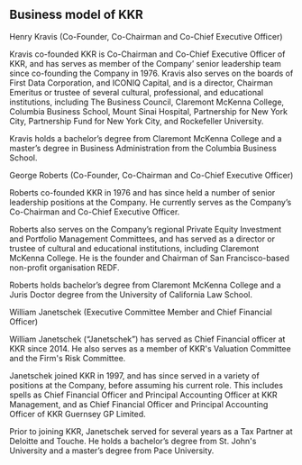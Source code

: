 Business model of KKR
---------------------

 Henry Kravis (Co-Founder, Co-Chairman and Co-Chief Executive Officer)

 Kravis co-founded KKR is Co-Chairman and Co-Chief Executive Officer of KKR, and has serves as member of the Company’ senior leadership team since co-founding the Company in 1976. Kravis also serves on the boards of First Data Corporation, and ICONIQ Capital, and is a director, Chairman Emeritus or trustee of several cultural, professional, and educational institutions, including The Business Council, Claremont McKenna College, Columbia Business School, Mount Sinai Hospital, Partnership for New York City, Partnership Fund for New York City, and Rockefeller University.

 Kravis holds a bachelor’s degree from Claremont McKenna College and a master’s degree in Business Administration from the Columbia Business School.

 George Roberts (Co-Founder, Co-Chairman and Co-Chief Executive Officer)

 Roberts co-founded KKR in 1976 and has since held a number of senior leadership positions at the Company. He currently serves as the Company’s Co-Chairman and Co-Chief Executive Officer.

 Roberts also serves on the Company’s regional Private Equity Investment and Portfolio Management Committees, and has served as a director or trustee of cultural and educational institutions, including Claremont McKenna College. He is the founder and Chairman of San Francisco-based non-profit organisation REDF.

 Roberts holds bachelor’s degree from Claremont McKenna College and a Juris Doctor degree from the University of California Law School.

 William Janetschek (Executive Committee Member and Chief Financial Officer)

 William Janetschek (“Janetschek”) has served as Chief Financial officer at KKR since 2014. He also serves as a member of KKR's Valuation Committee and the Firm's Risk Committee.

 Janetschek joined KKR in 1997, and has since served in a variety of positions at the Company, before assuming his current role. This includes spells as Chief Financial Officer and Principal Accounting Officer at KKR Management, and as Chief Financial Officer and Principal Accounting Officer of KKR Guernsey GP Limited.

 Prior to joining KKR, Janetschek served for several years as a Tax Partner at Deloitte and Touche. He holds a bachelor’s degree from St. John's University and a master’s degree from Pace University.